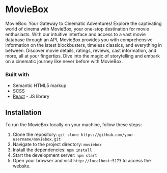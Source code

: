 # MovieBox

MovieBox: Your Gateway to Cinematic Adventures! Explore the captivating world of cinema with MovieBox, your one-stop destination for movie enthusiasts. With our intuitive interface and access to a vast movie database through an API, MovieBox provides you with comprehensive information on the latest blockbusters, timeless classics, and everything in between. Discover movie details, ratings, reviews, cast information, and more, all at your fingertips. Dive into the magic of storytelling and embark on a cinematic journey like never before with MovieBox.

### Built with

- Semantic HTML5 markup
- SCSS
- [React](https://reactjs.org/) - JS library

## Installation

To run the MovieBox locally on your machine, follow these steps:

1. Clone the repository: `git clone https://github.com/your-username/moviebox.git`
2. Navigate to the project directory: `moviebox`
3. Install the dependencies: `npm install`
4. Start the development server: `npm start`
5. Open your browser and visit `http://localhost:5173` to access the website.
